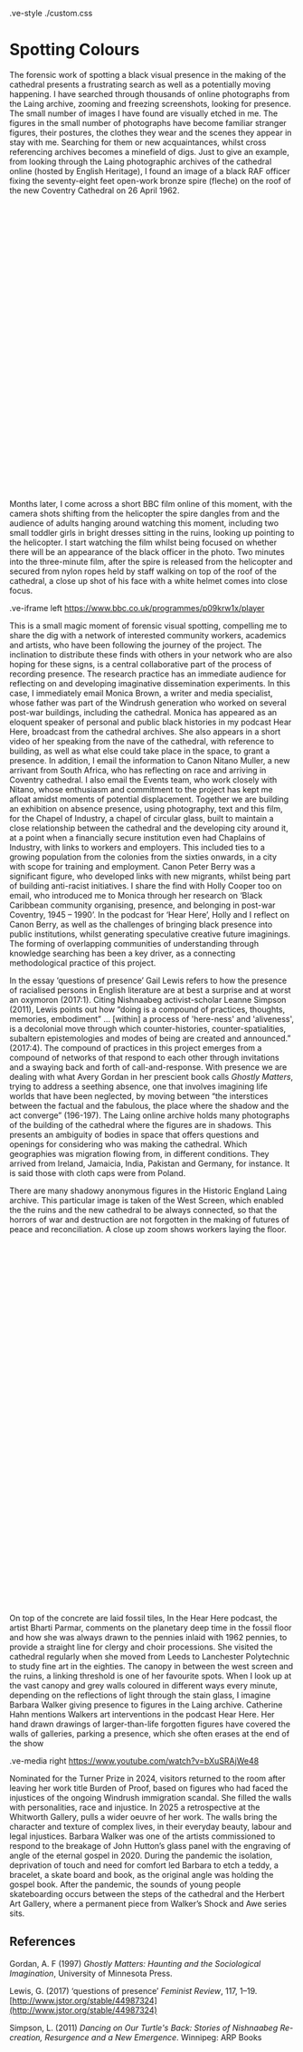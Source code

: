 .ve-style ./custom.css
<link rel="preconnect" href="https://fonts.googleapis.com">
<link rel="preconnect" href="https://fonts.gstatic.com" crossorigin>
<link href="https://fonts.googleapis.com/css2?family=Cormorant+Garamond:ital,wght@0,300..700;1,300..700&display=swap" rel="stylesheet">

# Spotting Colours

The forensic work of spotting a black visual presence in the making of the cathedral presents a frustrating search as well as a potentially moving happening. I have searched through thousands of online photographs from the Laing archive, zooming and freezing screenshots, looking for presence. The small number of images I have found are visually etched in me. The figures in the small number of photographs have become familiar stranger figures, their postures, the clothes they wear and the scenes they appear in stay with me. Searching for them or new acquaintances, whilst cross referencing archives becomes a minefield of digs. Just to give an example, from looking through the Laing photographic archives of the cathedral online (hosted by English Heritage), I found an image of a black RAF officer fixing the seventy-eight feet open-work bronze spire (fleche) on the roof of the new Coventry Cathedral on 26 April 1962. 

<script async src="https://static.smartframe.io/embed.js"></script><smartframe-embed customer-id="27025fea9afa38753501b02dbd8a40f2" image-id="jlp01_08_062425" theme="aco" style="width: 100%; display: inline-flex; aspect-ratio: 5226/5264; max-width: 5226px;"></smartframe-embed><!-- https://smartframe.io/embedding-support -->
 
Months later, I come across a short BBC film online of this moment, with the camera shots shifting from the helicopter the spire dangles from and the audience of adults hanging around watching this moment, including two small toddler girls in bright dresses sitting in the ruins, looking up pointing to the helicopter. I start watching the film whilst being focused on whether there will be an appearance of the black officer in the photo. Two minutes into the three-minute film, after the spire is released from the helicopter and secured from nylon ropes held by staff walking on top of the roof of the cathedral, a close up shot of his face with a white helmet comes into close focus.
 
.ve-iframe left https://www.bbc.co.uk/programmes/p09krw1x/player 

This is a small magic moment of forensic visual spotting, compelling me to share the dig with a network of interested community workers, academics and artists, who have been following the journey of the project. The inclination to distribute these finds with others in your network who are also hoping for these signs, is a central collaborative part of the process of recording presence. The research practice has an immediate audience for reflecting on and developing imaginative dissemination experiments.  In this case, I immediately email Monica Brown, a writer and media specialist, whose father was part of the Windrush generation who worked on several post-war buildings, including the cathedral. Monica has appeared as an eloquent speaker of personal and public black histories in my podcast Hear Here, broadcast from the cathedral archives. She also appears in a short video of her speaking from the nave of the cathedral, with reference to building, as well as what else could take place in the space, to grant a presence. In addition, I email the information to Canon Nitano Muller, a new arrivant from South Africa, who has reflecting on race and arriving in Coventry cathedral. I also email the Events team, who work closely with Nitano, whose enthusiasm and commitment to the project has kept me afloat amidst moments of potential displacement. Together we are building an exhibition on absence presence, using photography, text and this film, for the Chapel of Industry, a chapel of circular glass, built to maintain a close relationship between the cathedral and the developing city around it, at a point when a financially secure institution even had Chaplains of Industry, with links to workers and employers. This included ties to a growing population from the colonies from the sixties onwards, in a city with scope for training and employment. Canon Peter Berry was a significant figure, who developed links with new migrants, whilst being part of building anti-racist initiatives. I share the find with Holly Cooper too on email, who introduced me to Monica through her research on ‘Black Caribbean community organising, presence, and belonging in post-war Coventry, 1945 – 1990’. In the podcast for ‘Hear Here’, Holly and I reflect on Canon Berry, as well as the challenges of bringing black presence into public institutions, whilst generating speculative creative future imaginings. The forming of overlapping communities of understanding through knowledge searching has been a key driver, as a connecting methodological practice of this project.

In the essay ‘questions of presence’ Gail Lewis refers to how the presence of racialised persons in English literature are at best a surprise and at worst an oxymoron (2017:1). Citing Nishnaabeg activist-scholar Leanne Simpson (2011), Lewis points out how “doing is a compound of practices, thoughts, memories, embodiment” … [within] a process of 'here-ness' and 'aliveness', is a decolonial move through which counter-histories, counter-spatialities, subaltern epistemologies and modes of being are created and announced.” (2017:4).  The compound of practices in this project emerges from a compound of networks of that respond to each other through invitations and a swaying back and forth of call-and-response. With presence we are dealing with what Avery Gordan in her prescient book calls *Ghostly Matters*, trying to address a seething absence, one that involves imagining life worlds that have been neglected, by moving between “the interstices between the factual and the fabulous, the place where the shadow and the act converge” (196-197). The Laing online archive holds many photographs of the building of the cathedral where the figures are in shadows. This presents an ambiguity of bodies in space that offers questions and openings for considering who was making the cathedral. Which geographies was migration flowing from, in different conditions. They arrived from Ireland, Jamaicia, India, Pakistan and Germany, for instance. It is said those with cloth caps were from Poland. 

There are many shadowy anonymous figures in the Historic England Laing archive. This particular image is taken of the West Screen, which enabled the the ruins and the new cathedral to be always connected, so that the horrors of war and destruction are not forgotten in the making of futures of peace and reconciliation. A close up zoom shows workers laying the floor. 
 
<script async src="https://static.smartframe.io/embed.js"></script><smartframe-embed customer-id="27025fea9afa38753501b02dbd8a40f2" image-id="jlp01_08_061802a" theme="aco" style="width: 100%; display: inline-flex; aspect-ratio: 5248/6677; max-width: 5248px;"></smartframe-embed><!-- https://smartframe.io/embedding-support -->

On top of the concrete are laid fossil tiles, In the Hear Here podcast, the artist Bharti Parmar, comments on the planetary deep time in the fossil floor and how she was always drawn to the pennies inlaid with 1962 pennies, to provide a straight line for clergy and choir processions. She visited the cathedral regularly when she moved from Leeds to Lanchester Polytechnic to study fine art in the eighties. The canopy in between the west screen and the ruins, a linking threshold is one of her favourite spots. When I look up at the vast canopy and grey walls coloured in different ways every minute, depending on the reflections of light through the stain glass, I imagine Barbara Walker giving presence to figures in the Laing archive. Catherine Hahn mentions Walkers art interventions in the podcast Hear Here. Her hand drawn drawings of larger-than-life forgotten figures have covered the walls of galleries, parking a presence, which she often erases at the end of the show 

.ve-media right https://www.youtube.com/watch?v=bXuSRAjWe48 

Nominated for the Turner Prize in 2024, visitors returned to the room after leaving her work title Burden of Proof, based on figures who had faced the injustices of the ongoing Windrush immigration scandal. She filled the walls with personalities, race and injustice. In 2025 a retrospective at the Whitworth Gallery, pulls a wider oeuvre of her work. The walls bring the character and texture of complex lives, in their everyday beauty, labour and legal injustices.  Barbara Walker was one of the artists commissioned to respond to the breakage of John Hutton’s glass panel with the engraving of angle of the eternal gospel in 2020. During the pandemic the isolation, deprivation of touch and need for comfort led Barbara to etch a teddy, a bracelet, a skate board and book, as the original angle was holding the gospel book. After the pandemic, the sounds of young people skateboarding occurs between the steps of the cathedral and the Herbert Art Gallery, where a permanent piece from Walker’s Shock and Awe series sits.  

## References

Gordan, A. F (1997) *Ghostly Matters: Haunting and the Sociological Imagination*, University of Minnesota Press.

Lewis, G. (2017) ‘questions of presence’ *Feminist Review*, 117, 1–19. [http://www.jstor.org/stable/44987324](http://www.jstor.org/stable/44987324)

Simpson, L. (2011) *Dancing on Our Turtle's Back: Stories of Nishnaabeg Re-creation, Resurgence and a New Emergence*. Winnipeg: ARP Books